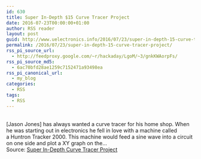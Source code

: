 ```yaml
---
id: 630
title: Super In-Depth $15 Curve Tracer Project
date: 2016-07-23T00:00:00+01:00
author: RSS reader
layout: post
guid: http://www.uelectronics.info/2016/07/23/super-in-depth-15-curve-tracer-project/
permalink: /2016/07/23/super-in-depth-15-curve-tracer-project/
rss_pi_source_url:
  - http://feedproxy.google.com/~r/hackaday/LgoM/~3/gnkKWAorpFs/
rss_pi_source_md5:
  - 6ac70bfd28ae1259c7152471a93498ea
rss_pi_canonical_url:
  - my_blog
categories:
  - RSS
tags:
  - RSS
---
```

&#013;  
[Jason Jones] has always wanted a curve tracer for his home shop. When he was starting out in electronics he fell in love with a machine called a Huntron Tracker 2000. This machine would feed a sine wave into a circuit on one side and plot a XY graph on the…&#013;  
Source: <a href="http://feedproxy.google.com/~r/hackaday/LgoM/~3/gnkKWAorpFs/" target="_blank">Super In-Depth Curve Tracer Project</a>